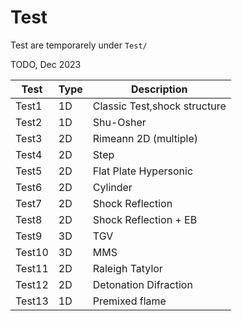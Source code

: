 # Test

Test are temporarely under `Test/`

TODO, Dec 2023

| Test                        |  Type          | Description                                                  |
| --------------------------- | ---------------|    --------------------------------------------------------- |
| Test1                       | 1D             |   Classic Test,shock structure                               |
| Test2                       | 1D             |   Shu-Osher                                                  |
| Test3                       | 2D             |   Rimeann 2D (multiple)                                      |
| Test4                       | 2D             |   Step                                                       |
| Test5                       | 2D             |   Flat Plate Hypersonic                                      |
| Test6                       | 2D             |   Cylinder                                                   |
| Test7                       | 2D             |   Shock Reflection                                           |
| Test8                       | 2D             |   Shock Reflection  + EB                                     |
| Test9                       | 3D             |   TGV                                                        |
| Test10                      | 3D             |   MMS                                                        |
| Test11                      | 2D             |   Raleigh Tatylor                                            |
| Test12                      | 2D             |   Detonation Difraction                                      |
| Test13                      | 1D             |   Premixed flame                                               |



